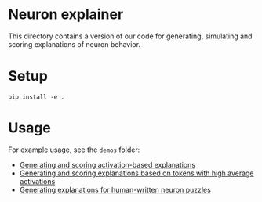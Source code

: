 # Neuron explainer

This directory contains a version of our code for generating, simulating and scoring explanations of
neuron behavior.

# Setup

```
pip install -e .
```

# Usage

For example usage, see the `demos` folder:

* [Generating and scoring activation-based explanations](demos/generate_and_score_explanation.ipynb)
* [Generating and scoring explanations based on tokens with high average activations](demos/generate_and_score_token_look_up_table_explanation.ipynb)
* [Generating explanations for human-written neuron puzzles](demos/explain_puzzles.ipynb)
